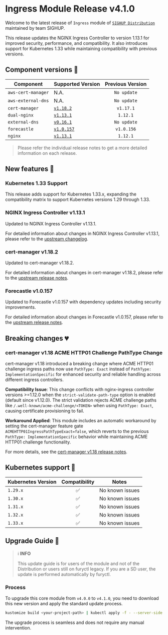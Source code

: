 # Ingress Module Release v4.1.0


Welcome to the latest release of `Ingress` module of [`SIGHUP Distribution`](https://github.com/sighupio/fury-distribution) maintained by team SIGHUP.

This release updates the NGINX Ingress Controller to version 1.13.1 for improved security, performance, and compatibility. It also introduces support for Kubernetes 1.33 while maintaining compatibility with previous versions.

## Component versions 🚢

| Component          | Supported Version                                                                        | Previous Version |
| ------------------ | ---------------------------------------------------------------------------------------- | :--------------: |
| `aws-cert-manager` | N.A.                                                                                     |   `No update`    |
| `aws-external-dns` | N.A.                                                                                     |   `No update`    |
| `cert-manager`     | [`v1.18.2`](https://cert-manager.io/docs/releases/release-notes/release-notes-1.18/)     |   `v1.17.1`      |
| `dual-nginx`       | [`v1.13.1`](https://github.com/kubernetes/ingress-nginx/releases/tag/controller-v1.13.1) |     `1.12.1`     |
| `external-dns`     | [`v0.16.1`](https://github.com/kubernetes-sigs/external-dns/releases/tag/v0.16.1)        |   `No update`    |
| `forecastle`       | [`v1.0.157`](https://github.com/stakater/Forecastle/releases/tag/v1.0.157)               |   `v1.0.156`    |
| `nginx`            | [`v1.13.1`](https://github.com/kubernetes/ingress-nginx/releases/tag/controller-v1.13.1) |     `1.12.1`     |

> Please refer the individual release notes to get a more detailed information on each release.

## New features 🎉

### Kubernetes 1.33 Support

This release adds support for Kubernetes 1.33.x, expanding the compatibility matrix to support Kubernetes versions 1.29 through 1.33.

### NGINX Ingress Controller v1.13.1

Updated to NGINX Ingress Controller v1.13.1.

For detailed information about changes in NGINX Ingress Controller v1.13.1, please refer to the [upstream changelog](https://github.com/kubernetes/ingress-nginx/blob/main/changelog/controller-1.13.1.md).

### cert-manager v1.18.2

Updated to cert-manager v1.18.2.

For detailed information about changes in cert-manager v1.18.2, please refer to the [upstream release notes](https://cert-manager.io/docs/releases/release-notes/release-notes-1.18/).

### Forecastle v1.0.157

Updated to Forecastle v1.0.157 with dependency updates including security improvements.

For detailed information about changes in Forecastle v1.0.157, please refer to the [upstream release notes](https://github.com/stakater/Forecastle/releases/tag/v1.0.157).

## Breaking changes 💔

### cert-manager v1.18 ACME HTTP01 Challenge PathType Change

cert-manager v1.18 introduced a breaking change where ACME HTTP01 challenge ingress paths now use `PathType: Exact` instead of `PathType: ImplementationSpecific` for enhanced security and reliable handling across different ingress controllers.

**Compatibility Issue**: This change conflicts with nginx-ingress controller versions >=1.12.0 when the `strict-validate-path-type` option is enabled (default since v1.12.0). The strict validation rejects ACME challenge paths like `/.well-known/acme-challenge/<TOKEN>` when using `PathType: Exact`, causing certificate provisioning to fail.

**Workaround Applied**: This module includes an automatic workaround by setting the cert-manager feature gate `ACMEHTTP01IngressPathTypeExact=false`, which reverts to the previous `PathType: ImplementationSpecific` behavior while maintaining ACME HTTP01 challenge functionality.

For more details, see the [cert-manager v1.18 release notes](https://cert-manager.io/docs/releases/release-notes/release-notes-1.18/#acme-http01-challenge-paths-now-use-pathtype-exact-in-ingress-routes).

## Kubernetes support 🚢

| Kubernetes Version |   Compatibility    | Notes           |
| ------------------ | :----------------: | --------------- |
| `1.29.x`           | :white_check_mark: | No known issues |
| `1.30.x`           | :white_check_mark: | No known issues |
| `1.31.x`           | :white_check_mark: | No known issues |
| `1.32.x`           | :white_check_mark: | No known issues |
| `1.33.x`           | :white_check_mark: | No known issues |

## Upgrade Guide 🦮

> ℹ️ **INFO**
>
> This update guide is for users of the module and not of the Distribution or users still on furyctl legacy.
> If you are a SD user, the update is performed automatically by furyctl.

### Process

To upgrade this core module from `v4.0.0` to `v4.1.0`, you need to download this new version and apply the standard update process.

```bash
kustomize build <your-project-path> | kubectl apply -f - --server-side
```

The upgrade process is seamless and does not require any manual intervention.